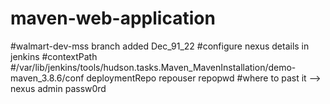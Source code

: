 # maven-web-application
#walmart-dev-mss branch added   Dec_91_22
#configure nexus details in jenkins
#contextPath
#/var/lib/jenkins/tools/hudson.tasks.Maven_MavenInstallation/demo-maven_3.8.6/conf
<server>
      <id>deploymentRepo</id>
      <username>repouser</username>
      <password>repopwd</password>
    </server>
#where to past it
-->
    <server>
      <id>nexus</id>
      <username>admin</username>
      <password>passw0rd</password>
    </server>
  </servers>

  <!-- mirrors
